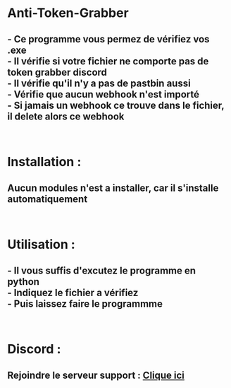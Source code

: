 # Anti-Token-Grabber
<h2>- Ce programme vous permez de vérifiez vos .exe<br>- Il vérifie si votre fichier ne comporte pas de token grabber discord<br>- Il vérifie qu'il n'y a pas de pastbin aussi<br>- Vérifie que aucun webhook n'est importé<br>- Si jamais un webhook ce trouve dans le fichier, il delete alors ce webhook</h2><br>
<h1>Installation : </h1>
<h2>Aucun modules n'est a installer, car il s'installe automatiquement</h2><br>
<h1> Utilisation : </h1>
<h2> - Il vous suffis d'excutez le programme en python<br>- Indiquez le fichier a vérifiez<br>- Puis laissez faire le programmme</h2><br>
<h1> Discord :</h1>
<h2>Rejoindre le serveur support : <a href="https://discord.gg/gFkwb4F673">Clique ici</a></h2>
